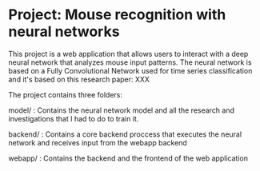 # Project: Mouse recognition with neural networks

This project is a web application that allows users to interact with a deep neural network that
analyzes mouse input patterns. The neural network is based on a Fully Convolutional Network
used for time series classification and it's based on this research paper: XXX

The project contains three folders:

model/ : Contains the neural network model and all the research and investigations that I had
to do to train it.

backend/ : Contains a core backend proccess that executes the neural network and receives input from
the webapp backend

webapp/ : Contains the backend and the frontend of the web application


